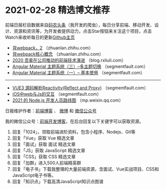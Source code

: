 # 2021-02-28 精选博文推荐

前端日报栏目数据来自[码农头条](https://toutiao.qdkfweb.cn/)（我开发的爬虫），每日分享前端、移动开发、设计、资源和资讯等，为开发者提供动力，点击Star按钮来关注这个项目，点击Watch来收听每日的更新[Github主页](https://github.com/kujian/frontendDaily)
* [背webpack，2](https://zhuanlan.zhihu.com/p/353380946) （zhuanlan.zhihu.com）
* [背webpack核心概念](https://zhuanlan.zhihu.com/p/353338403) （zhuanlan.zhihu.com）
* [2020 吾辈在公司推动的前端技术演进](https://blog.rxliuli.com/p/06cb464179cf45c598208534705aae3c/) （blog.rxliuli.com）
* [Angular Material 主题系统（三）&#8211;多主题切换](https://segmentfault.com/a/1190000039297437) （segmentfault.com）
* [Angular Material 主题系统（一）&#8211; 基本使用](https://segmentfault.com/a/1190000039297377) （segmentfault.com）

***
* [VUE3 源码解析Reactivity(Reflect and Proxy)](https://segmentfault.com/a/1190000039296921) （segmentfault.com）
* [iOS中web与Js的交互](https://segmentfault.com/a/1190000039296479) （segmentfault.com）
* [2021 的 Node.js 开发人员路线图](https://mp.weixin.qq.com/s/Pt6mjx-cPJdJIYGI9Uj8Gg) （mp.weixin.qq.com）

日报维护作者：[前端博客](https://qdkfweb.cn/) 、 [微博](http://weibo.com/kujian) 和 [微信公众号](https://open.weixin.qq.com/qr/code?username=caibaojian_com)

我的微信公众号：[前端开发博客](https://open.weixin.qq.com/qr/code?username=caibaojian_com)，在后台回复以下关键字可以获取资源。

1. 回复「1024」，领取前端进阶资料，包含小程序、Nodejs、Git等
2. 回复「Vue」获取 Vue 精选文章
3. 回复「面试」获取 面试 精选文章
4. 回复「JS」获取 JavaScript 精选文章
5. 回复「CSS」获取 CSS 精选文章
6. 回复「加群」进入500人前端精英群
7. 回复「电子书」下载我整理的大量前端资源，含面试、Vue实战项目、CSS和JavaScript电子书等。
8. 回复「知识点」下载高清JavaScript知识点图谱